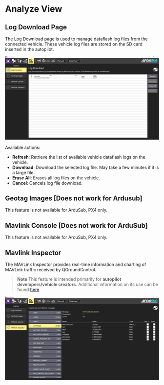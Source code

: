 # Analyze View

## Log Download Page

The Log Download page  is used to manage dataflash log files from the connected vehicle. These vehicle log files are stored on the SD card inserted in the autopilot.

<img src="/images/reference/reference-qgc-analyze-log-download.png" class="img-responsive img-center" style="max-height:600px;">

Available actions:

* **Refresh**: Retrieve the list of available vehicle dataflash logs on the vehicle.
* **Download**: Download the selected log file. May take a few minutes if it is a large file.
* **Erase All**: Erases all log files on the vehicle.
* **Cancel**: Cancels log file download.

## Geotag Images [Does not work for Ardusub]

This feature is not available for ArduSub, PX4 only.

## Mavlink Console [Does not work for ArduSub]

This feature is not available for ArduSub, PX4 only.

## Mavlink Inspector

The MAVLink Inspector provides real-time information and charting of MAVLink traffic received by QGroundControl.

> **Note** This feature is intended primarily for **autopilot developers/vehicle creators**. Additional information on its use can be found [here](https://docs.qgroundcontrol.com/en/analyze_view/mavlink_inspector.html).

<img src="/images/reference/reference-qgc-analyze-mavlink-inspector.png" class="img-responsive img-center" style="max-height:600px;">


